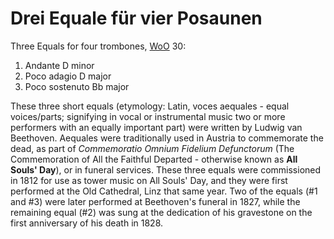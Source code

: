 # Drei Equale für vier Posaunen

Three Equals for four trombones, [WoO](https://en.wikipedia.org/wiki/WoO) 30:

1. Andante D minor
2. Poco adagio D major
3. Poco sostenuto Bb major

These three short equals (etymology: Latin, voces aequales - equal voices/parts; signifying in vocal or instrumental music two or more performers with an equally important part) were written by Ludwig van Beethoven. Aequales were traditionally used in Austria to commemorate the dead, as part of *Commemoratio Omnium Fidelium Defunctorum* (The Commemoration of All the Faithful Departed - otherwise known as **All Souls' Day**), or in funeral services. These three equals were commissioned in 1812 for use as tower music on All Souls' Day, and they were first performed at the Old Cathedral, Linz that same year. Two of the equals (#1 and #3) were later performed at Beethoven's funeral in 1827, while the remaining equal (#2) was sung at the dedication of his gravestone on the first anniversary of his death in 1828. 